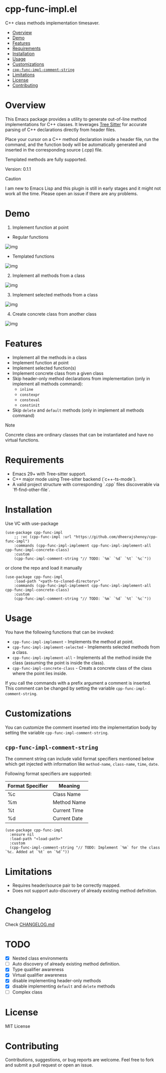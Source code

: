 # cpp-func-impl.el

C++ class methods implementation timesaver.

- [Overview](#overview)
- [Demo](#demo)
- [Features](#features)
- [Requirements](#requirements)
- [Installation](#installation)
- [Usage](#usage)
- [Customizations](#customizations)
- [`cpp-func-impl-comment-string`](#cpp-func-impl-comment-string)
- [Limitations](#limitations)
- [License](#license)
- [Contributing](#contributing)

# Overview

This Emacs package provides a utility to generate out-of-line method implementations for C++ classes.
It leverages [Tree Sitter](https:tree-sitter.github.io/tree-sitter/) for accurate parsing of C++ declarations
directly from header files.

Place your cursor on a C++ method declaration inside a header file, run the command,
and the function body will be automatically generated and inserted in the corresponding source (.cpp) file.

Templated methods are fully supported.

Version: 0.1.1

> [!CAUTION]
> I am new to Emacs Lisp and this plugin is still in early stages and it might not work all the time.
> Please open an issue if there are any problems.

# Demo

1. Implement function at point

- Regular functions

![img](images/regular.gif)

- Templated functions

![img](images/templated.gif)

2. Implement all methods from a class

![img](images/implement-all.gif)

3. Implement selected methods from a class

![img](images/implement-selected.gif)

4. Create concrete class from another class

![img](images/concrete-class.gif)

# Features

+ Implement all the methods in a class
+ Implement function at point
+ Implement selected function(s)
+ Implement concrete class from a given class
+ Skip header-only method declarations from implementation (only in implement all methods command):
  + `inline`
  + `constexpr`
  + `consteval`
  + `constinit`
+ Skip `delete` and `default` methods (only in implement all methods command)

> [!NOTE]
> Concrete class are ordinary classes that can be instantiated and have no virtual functions.

# Requirements

-   Emacs 29+ with Tree-sitter support.
-   C++ major mode using Tree-sitter backend (\`c++-ts-mode\`).
-   A valid project structure with corresponding \`.cpp\` files discoverable via \`ff-find-other-file\`.

# Installation

Use VC with use-package

```elisp
(use-package cpp-func-impl
    ;; :vc (cpp-func-impl :url "https://github.com/dheerajshenoy/cpp-func-impl")
    :commands (cpp-func-impl-implement cpp-func-impl-implement-all cpp-func-impl-concrete-class)
    :custom
    (cpp-func-impl-comment-string "// TODO: `%m` `%d` `%t` `%c`"))
```

or clone the repo and load it manually

```elisp
(use-package cpp-func-impl
    :load-path "<path-to-cloned-directory>"
    :commands (cpp-func-impl-implement cpp-func-impl-implement-all cpp-func-impl-concrete-class)
    :custom
    (cpp-func-impl-comment-string "// TODO: `%m` `%d` `%t` `%c`"))
```


# Usage

You have the following functions that can be invoked:

+ `cpp-func-impl-implement` - Implements the method at point.
+ `cpp-func-impl-implement-selected` - Implements selected methods from a class.
+ `cpp-func-impl-implement-all` - Implements all the method inside the class (assuming the point is inside the class).
+ `cpp-func-impl-concrete-class` - Creats a concrete class of the class where the point lies inside.


If you call the commands with a prefix argument a comment is inserted.
This comment can be changed by setting the variable
`cpp-func-impl-comment-string`.

# Customizations

You can customize the comment inserted into the implementation body by setting the variable `cpp-func-impl-comment-string`.

## `cpp-func-impl-comment-string`

The comment string can include valid format specifiers mentioned below which get injected with information like `method-name`, `class-name`, `time`, `date`.

Following format specifiers are supported:

| Format Specifier | Meaning      |
|------------------|--------------|
| %c               | Class Name   |
| %m               | Method Name  |
| %t               | Current Time |
| %d               | Current Date |

```elisp
(use-package cpp-func-impl
  :ensure nil
  :load-path "<load-path>"
  :custom
  (cpp-func-impl-comment-string "// TODO: Implement `%m` for the class `%c. Added at `%t` on `%d`"))
```

# Limitations

-   Requires header/source pair to be correctly mapped.
-   Does not support auto-discovery of already existing method definition.

# Changelog

Check [CHANGELOG.md](./CHANGELOG.md)

# TODO

- [x] Nested class environments
- [ ] Auto discovery of already existing method definition.
- [x] Type qualifier awareness
- [x] Virtual qualifier awareness
- [x] disable implementing header-only methods
- [x] disable implementing `default` and `delete` methods
- [ ] Complex class

# License

MIT License

# Contributing

Contributions, suggestions, or bug reports are welcome. Feel free to fork and submit a pull request or open an issue.
